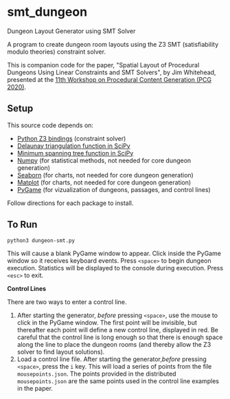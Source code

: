 # smt_dungeon
Dungeon Layout Generator using SMT Solver

A program to create dungeon room layouts using the Z3 SMT (satisfiability modulo theories) constraint solver.

This is companion code for the paper, "Spatial Layout of Procedural Dungeons Using Linear Constraints and SMT Solvers", by Jim Whitehead, 
presented at the [11th Workshop on Procedural Content Generation (PCG 2020)](https://www.pcgworkshop.com/).

## Setup

This source code depends on:
* [Python Z3 bindings](https://github.com/Z3Prover/z3) (constraint solver)
* [Delaunay triangulation function in SciPy](https://docs.scipy.org/doc/scipy/reference/generated/scipy.spatial.Delaunay.html)
* [Minimum spanning tree function in SciPy](https://docs.scipy.org/doc/scipy/reference/generated/scipy.sparse.csgraph.minimum_spanning_tree.html)
* [Numpy](https://numpy.org/) (for statistical methods, not needed for core dungeon generation)
* [Seaborn](https://seaborn.pydata.org/) (for charts, not needed for core dungeon generation)
* [Matplot](https://matplotlib.org/) (for charts, not needed for core dungeon generation)
* [PyGame](https://www.pygame.org/) (for vizualization of dungeons, passages, and control lines)

Follow directions for each package to install.

## To Run

`python3 dungeon-smt.py`

This will cause a blank PyGame window to appear. Click inside the PyGame window so it receives keyboard events. Press `<space>` to begin dungeon execution. Statistics will be displayed to the console during execution. Press `<esc>` to exit. 

**Control Lines**

There are two ways to enter a control line.

1. After starting the generator, _before_ pressing `<space>`, use the mouse to click in the PyGame window. The first point will be invisible, but thereafter each point will define a new control line, displayed in red. Be careful that the control line is long enough so that there is enough space along the line to place the dungeon rooms (and thereby allow the Z3 solver to find layout solutions).
2. Load a control line file. After starting the generator,_before_ pressing `<space>`, press the `i` key. This will load a series of points from the file `mousepoints.json`. The points provided in the distributed `mousepoints.json` are the same points used in the control line examples in the paper.

